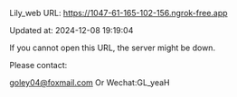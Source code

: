 Lily_web URL: https://1047-61-165-102-156.ngrok-free.app

Updated at: 2024-12-08 19:19:04

If you cannot open this URL, the server might be down.

Please contact: 

goley04@foxmail.com Or Wechat:GL_yeaH